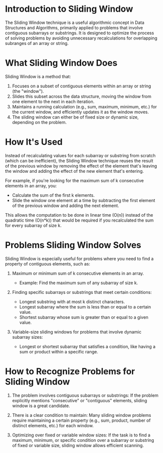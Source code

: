 # Introduction to Sliding Window
The Sliding Window technique is a useful algorithmic concept in Data Structures and Algorithms, primarily applied to problems that involve contiguous subarrays or substrings.
It is designed to optimize the process of solving problems by avoiding unnecessary recalculations for overlapping subranges of an array or string.

# What Sliding Window Does
Sliding Window is a method that:

1. Focuses on a subset of contiguous elements within an array or string (the "window").
2. Slides this subset across the data structure, moving the window from one element to the next in each iteration.
3. Maintains a running calculation (e.g., sum, maximum, minimum, etc.) for the current window, and efficiently updates it as the window moves.
4. The sliding window can either be of fixed size or dynamic size, depending on the problem.

# How It's Used
Instead of recalculating values for each subarray or substring from scratch (which can be inefficient), 
the Sliding Window technique reuses the result of the previous window by removing the effect of the element that's leaving the window and adding the effect of the new element that's entering.

For example, if you're looking for the maximum sum of k consecutive elements in an array, you:

- Calculate the sum of the first k elements.
- Slide the window one element at a time by subtracting the first element of the previous window and adding the next element.

This allows the computation to be done in linear time (O(n)) instead of the quadratic time (O(n*k)) that would be required if you recalculated the sum for every subarray of size k.

# Problems Sliding Window Solves
Sliding Window is especially useful for problems where you need to find a property of contiguous elements, such as:

1. Maximum or minimum sum of k consecutive elements in an array.
    - Example: Find the maximum sum of any subarray of size k.

2. Finding specific subarrays or substrings that meet certain conditions:
    - Longest substring with at most k distinct characters.
    - Longest subarray where the sum is less than or equal to a certain value.
    - Shortest subarray whose sum is greater than or equal to a given value.

3. Variable-size sliding windows for problems that involve dynamic subarray sizes:
    - Longest or shortest subarray that satisfies a condition, like having a sum or product within a specific range.

# How to Recognize Problems for Sliding Window
1. The problem involves contiguous subarrays or substrings: If the problem explicitly mentions "consecutive" or "contiguous" elements, sliding window is a great candidate.

2. There is a clear condition to maintain: Many sliding window problems require maintaining a certain property (e.g., sum, product, number of distinct elements, etc.) for each window.

3. Optimizing over fixed or variable window sizes: If the task is to find a maximum, minimum, or specific condition over a subarray or substring of fixed or variable size, sliding window allows efficient scanning.